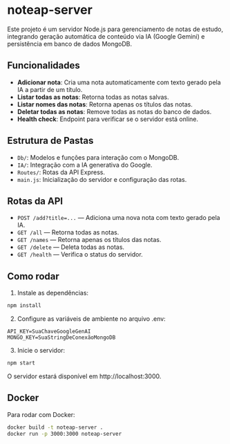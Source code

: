 # noteap-server

Este projeto é um servidor Node.js para gerenciamento de notas de estudo, integrando geração automática de conteúdo via IA (Google Gemini) e persistência em banco de dados MongoDB.

## Funcionalidades

- **Adicionar nota**: Cria uma nota automaticamente com texto gerado pela IA a partir de um título.
- **Listar todas as notas**: Retorna todas as notas salvas.
- **Listar nomes das notas**: Retorna apenas os títulos das notas.
- **Deletar todas as notas**: Remove todas as notas do banco de dados.
- **Health check**: Endpoint para verificar se o servidor está online.

## Estrutura de Pastas

- `Db/`: Modelos e funções para interação com o MongoDB.
- `IA/`: Integração com a IA generativa do Google.
- `Routes/`: Rotas da API Express.
- `main.js`: Inicialização do servidor e configuração das rotas.

## Rotas da API

- `POST /add?title=...` — Adiciona uma nova nota com texto gerado pela IA.
- `GET /all` — Retorna todas as notas.
- `GET /names` — Retorna apenas os títulos das notas.
- `GET /delete` — Deleta todas as notas.
- `GET /health` — Verifica o status do servidor.

## Como rodar

1. Instale as dependências:

```sh
npm install
```

2. Configure as variáveis de ambiente no arquivo .env:

```plantext
API_KEY=SuaChaveGoogleGenAI
MONGO_KEY=SuaStringDeConexãoMongoDB
```

3. Inicie o servidor:

```sh
npm start
```

O servidor estará disponível em http://localhost:3000.

## Docker

Para rodar com Docker:

```sh
docker build -t noteap-server .
docker run -p 3000:3000 noteap-server
```

